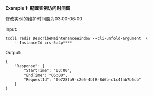 **Example 1: 配置实例访问时间窗**

修改实例的维护时间窗为03:00-06:00

Input: 

```
tccli redis DescribeMaintenanceWindow --cli-unfold-argument  \
    --InstanceId crs-5a4p****
```

Output: 
```
{
    "Response": {
        "StartTime": "03:00",
        "EndTime": "06:00",
        "RequestId": "0e728fa9-c2e5-4bf8-8d6b-c1c4fab7b6db"
    }
}
```

